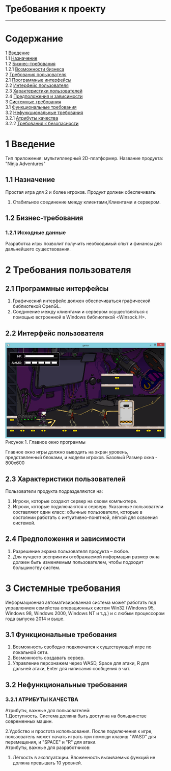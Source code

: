 # Требования к проекту
---

# Содержание
1 [Введение](#intro)  
1.1 [Назначение](#appointment)  
1.2 [Бизнес-требования](#business_requirements)  
1.2.1 [Возможности бизнеса](#business_opportunities)  
2 [Требования пользователя](#user_requirements)  
2.1 [Программные интерфейсы](#software_interfaces)  
2.2 [Интерфейс пользователя](#user_interface)  
2.3 [Характеристики пользователей](#user_specifications)  
2.4 [Предположения и зависимости](#assumptions_and_dependencies)  
3 [Системные требования](#system_requirements)  
3.1 [Функциональные требования](#functional_requirements)  
3.2 [Нефункциональные требования](#non-functional_requirements)  
3.2.1 [Атрибуты качества](#quality_attributes)  
3.2.2 [Требования к безопасности](#security_requirements)  

<a name="intro"/>

# 1 Введение

Тип приложения: мультиплеерный 2D-платформер.
Название продукта: "Ninja Adventures"

<a name="appointment"/>

## 1.1 Назначение
Простая игра для 2 и более игроков. Продукт должен обеспечивать:  
1) Стабильное соединение между клиентами,Клиентами и сервером.  
<a name="business_requirements"/>

## 1.2 Бизнес-требования

<a name="business_opportunities"/>

### 1.2.1 Исходные данные
Разработка игры позволит получить необходимый опыт и финансы для дальнейшего существования.

<a name="user_requirements"/>

# 2 Требования пользователя

<a name="software_interfaces"/>

## 2.1 Программные интерфейсы

1. Графический интерфейс должен обеспечиваться графической библиотекой OpenGL.
2. Соединение между клиентами и сервером осуществляться с помощью встроенной в Windows библиотекой <Winsock.H>.

<a name="user_interface"/>

## 2.2 Интерфейс пользователя
 
![Главное окно программы](/Images/Capture2.png)  
Рисунок 1. Главное окно программы

Главное окно игры должно выводить на экран уровень, представленный блоками, и модели игроков. Базовый Размер окна - 800х600  

<a name="user_specifications"/>

## 2.3 Характеристики пользователей
Пользователи продукта подразделяются на:  
1. Игроки, которые создают сервер на своем компьютере.
2. Игроки, которые подключаются к серверу. 
Указанные пользователи составляют один класс: обычные пользователи, которые в состоянии работать с интуитивно-понятной, лёгкой для освоения системой.

<a name="assumptions_and_dependencies"/>

## 2.4 Предположения и зависимости
1. Разрешение экрана пользователя продукта – любое.  
2. Для лучшего восприятия отображаемой информации размер окна должен быть изменяемым пользователем, чтобы подходит большинству систем.

<a name="system_requirements"/>

# 3 Системные требования
Информационная автоматизированная система может работать под управлением семейства операционных систем Win32 (Windows 95, Windows 98, Windows 2000, Windows NT и т.д.) и с любым процессором года выпуска 2014 и выше.

<a name="functional_requirements"/>

## 3.1 Функциональные требования
1. Возможность свободно подключатся к существующей игре по локальной сети. 
2. Возможность создавать сервер.
3. Управление персонажем через WASD, Space для атаки, R для дальней атаки, Enter для написания сообщения в чат. 

<a name="non-functional_requirements"/>

## 3.2 Нефункциональные требования

<a name="quality_attributes"/>

### 3.2.1 АТРИБУТЫ КАЧЕСТВА
Атрибуты, важные для пользователей:  
1.Доступность. Система должна быть доступна на большинстве современных машин. 

2.Удобство и простота использования. После подключения к игре, пользователь может начать играть при помощи клавиш "WASD" для перемещения, и "SPACE" и "R" для атаки.  
Атрибуты, важные для разработчиков:  
1. Лёгкость в эксплуатации. Вложенность вызываемых функций не должна превышать 10 уровней.  
